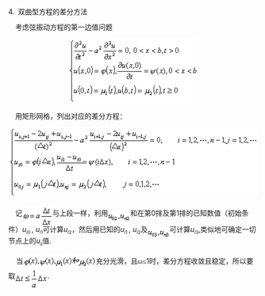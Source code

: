 <div class=Section1>
<p class=MsoNormal style='line-height:12.0pt;text-autospace:none;vertical-align:
bottom'><span lang=EN-US>4.</span><span lang=EN-US style='font-family:宋体_GB2312'>&nbsp;
</span><span lang=ZH-CN style='font-family:宋体_GB2312'>双曲型方程的差分方法</span></p>
<p class=MsoNormal style='line-height:12.0pt;text-autospace:none;vertical-align:
bottom'><span lang=EN-US style='font-family:宋体_GB2312'>&nbsp;&nbsp;&nbsp; </span><span
lang=ZH-CN style='font-family:宋体_GB2312'>考虑弦振动方程的第一边值问题</span></p>
<p class=MsoNormal align=center style='text-align:center;line-height:12.0pt;
text-autospace:none;vertical-align:bottom'><sub><span lang=EN-US><img
width=261 height=131 src="res/17e9d95da129bdd93c34fb6cc6aaaa52_5811_files/image002.gif"
u1:shapes="_x0000_i1026"></span></sub></p>
<p class=MsoNormal style='line-height:12.0pt;text-autospace:none;vertical-align:
bottom'><span lang=EN-US style='font-family:宋体_GB2312'>&nbsp;&nbsp;&nbsp; </span><span
lang=ZH-CN style='font-family:宋体_GB2312'>用矩形网格，列出对应的差分方程：</span></p>
<p class=MsoNormal align=center style='text-align:center;line-height:12.0pt;
text-autospace:none;vertical-align:bottom'><sub><span lang=EN-US><img
width=501 height=141 src="res/17e9d95da129bdd93c34fb6cc6aaaa52_5811_files/image004.gif"
u1:shapes="_x0000_i1025"></span></sub></p>
<p class=MsoNormal style='line-height:12.0pt;text-autospace:none;vertical-align:
bottom'><span lang=EN-US style='font-family:宋体_GB2312'>&nbsp;&nbsp;&nbsp; </span><span
lang=ZH-CN style='font-family:宋体_GB2312'>记</span><sub><span lang=EN-US><img
width=61 height=39 src="res/17e9d95da129bdd93c34fb6cc6aaaa52_5811_files/image006.gif"
u1:shapes="_x0000_i1033" align=absmiddle></span></sub><span lang=ZH-CN
style='font-family:宋体_GB2312'>与上段一样，利用</span><sub><span lang=EN-US><img
width=45 height=19 src="res/17e9d95da129bdd93c34fb6cc6aaaa52_5811_files/image008.gif"
u1:shapes="_x0000_i1034" align=absmiddle></span></sub><span lang=ZH-CN
style='font-family:宋体_GB2312'>和在第</span><span lang=EN-US>0</span><span
lang=ZH-CN style='font-family:宋体_GB2312'>排及第</span><span lang=EN-US>1</span><span
lang=ZH-CN style='font-family:宋体_GB2312'>排的已知数值（初始条件）</span><i><span
lang=EN-US>u</span></i><i><sub><span lang=EN-US style='font-size:7.0pt'>i</span></sub></i><sub><span
lang=EN-US style='font-size:7.0pt'>0 </span></sub><span lang=EN-US>, <i>u</i></span><i><sub><span
lang=EN-US style='font-size:7.0pt'>i</span></sub></i><sub><span lang=EN-US
style='font-size:7.0pt'>1</span></sub><span lang=ZH-CN style='font-family:宋体_GB2312'>可计算</span><i><span
lang=EN-US>u</span></i><i><sub><span lang=EN-US style='font-size:7.0pt'>i</span></sub></i><sub><span
lang=EN-US style='font-size:7.0pt'>2</span></sub><span lang=ZH-CN
style='font-family:宋体_GB2312'>，然后用已知的</span><i><span lang=EN-US>u</span></i><i><sub><span
lang=EN-US style='font-size:7.0pt'>i</span></sub></i><sub><span lang=EN-US
style='font-size:7.0pt'>1 </span></sub><span lang=EN-US>, <i>u</i></span><i><sub><span
lang=EN-US style='font-size:7.0pt'>i</span></sub></i><sub><span lang=EN-US
style='font-size:7.0pt'>2</span></sub><span lang=ZH-CN style='font-family:宋体_GB2312'>及</span><sub><span
lang=EN-US><img width=44 height=19
src="res/17e9d95da129bdd93c34fb6cc6aaaa52_5811_files/image010.gif" u1:shapes="_x0000_i1035"
align=absmiddle></span></sub><span lang=ZH-CN style='font-family:宋体_GB2312'>可计算</span><i><span
lang=EN-US>u</span></i><i><sub><span lang=EN-US style='font-size:7.0pt'>i</span></sub></i><sub><span
lang=EN-US style='font-size:7.0pt'>3</span></sub><span lang=EN-US>,</span><span
lang=ZH-CN style='font-family:宋体_GB2312'>类似地可确定一切节点上的</span><i><span
lang=EN-US>u</span></i><i><sub><span lang=EN-US style='font-size:7.0pt'>ij</span></sub></i><span
lang=ZH-CN style='font-family:宋体_GB2312'>值</span><span lang=EN-US>.</span></p>
<p class=MsoNormal style='line-height:12.0pt;text-autospace:none;vertical-align:
bottom'><span lang=EN-US>&nbsp;&nbsp;&nbsp; </span><span lang=ZH-CN
style='font-family:宋体_GB2312'>当</span><span lang=EN-US><img width=147
height=29 src="res/17e9d95da129bdd93c34fb6cc6aaaa52_5811_files/1.gif" align=absmiddle></span><span
lang=ZH-CN style='font-family:宋体_GB2312'>充分光滑，且<i>ω</i>≤</span><span
lang=EN-US>1</span><span lang=ZH-CN style='font-family:宋体_GB2312'>时，差分方程收敛且稳定，所以要取</span><sub><span
lang=EN-US><img width=65 height=39
src="res/17e9d95da129bdd93c34fb6cc6aaaa52_5811_files/image012.gif" u1:shapes="_x0000_i1036"
align=absmiddle></span></sub><span lang=EN-US>.</span></p>
</div>